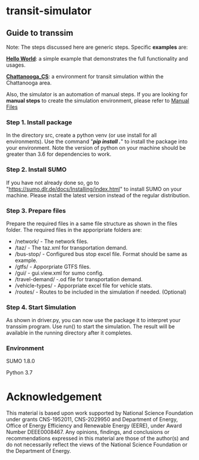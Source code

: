 # transit-simulator

## Guide to transsim

Note: The steps discussed here are generic steps. Specific **examples** are:

**[Hello World](https://github.com/hdemma/transit-simulator/blob/master/examples/HelloWorld/)**: a simple example that demonstrates the full functionality and usages.

**[Chattanooga_CS](https://github.com/hdemma/transit-simulator/blob/master/examples/Chattanooga_CS/)**: a environment for transit simulation within the Chattanooga area.

Also, the simulator is an automation of manual steps. If you are looking for **manual steps** to create the simulation environment, please refer to [Manual Files](manual_files)

### Step 1. Install package

In the directory src, create a python venv (or use install for all environments). Use the command "***pip install .***" to install the package into your environment. Note the version of python on your machine should be greater than 3.6 for dependencies to work.

### Step 2. Install SUMO

If you have not already done so, go to "https://sumo.dlr.de/docs/Installing/index.html" to install SUMO on your machine. Please install the latest version instead of the regular distribution.

### Step 3. Prepare files

Prepare the required files in a same file structure as shown in the files folder. The required files in the apporipriate folders are:

* /network/ - The network files.
* /taz/ - The taz.xml for transportation demand.
* /bus-stop/ - Configured bus stop excel file. Format should be same as example.
* /gtfs/ - Apporpriate GTFS files.
* /gui/ - gui.view.xml for sumo config.
* /travel-demand/ -.od file for transportation demand.
* /vehicle-types/ - Apporpriate excel file for vehicle stats.
* /routes/ - Routes to be included in the simulation if needed. (Optional)

### Step 4. Start Simulation

As shown in driver.py, you can now use the package it to interpret your transsim program. Use run() to start the simulation. The result will be available in the running directory after it completes.

### Environment
SUMO 1.8.0

Python 3.7

# Acknowledgement

This material is based upon work supported  by National Science Foundation under grants CNS-1952011, CNS-2029950 and Department of Energy, Office of Energy Efficiency and Renewable Energy (EERE), under Award Number DEEE0008467. Any opinions, findings, and conclusions or recommendations expressed in this material are those of the author(s) and do not necessarily reflect the views of the National Science Foundation or the Department of Energy.
